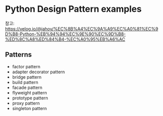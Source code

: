 # Python Design Pattern examples
참고: https://velog.io/@jahoy/%EC%8B%A4%EC%9A%A9%EC%A0%81%EC%9D%B8-Python-%EB%94%94%EC%9E%90%EC%9D%B8-%ED%8C%A8%ED%84%B4-%EC%A0%95%EB%A6%AC

## Patterns
- factor pattern
- adapter decorator pattern
- bridge pattern
- build pattern
- facade pattern
- flyweight pattern
- prototype pattern
- proxy pattern
- singleton pattern